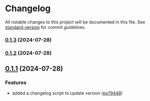 # Changelog

All notable changes to this project will be documented in this file. See [standard-version](https://github.com/conventional-changelog/standard-version) for commit guidelines.

### [0.1.3](https://github.com/raizo07/starkfarm-client/compare/v0.1.2...v0.1.3) (2024-07-28)

### [0.1.2](https://github.com/raizo07/starkfarm-client/compare/v0.1.1...v0.1.2) (2024-07-28)

## [0.1.1](https://github.com/raizo07/starkfarm-client/compare/ee79448fb448cc1c98f5057078d4d930af93b936...v0.1.1) (2024-07-28)


### Features

* added a changelog script to update version ([ee79448](https://github.com/raizo07/starkfarm-client/commit/ee79448fb448cc1c98f5057078d4d930af93b936))
